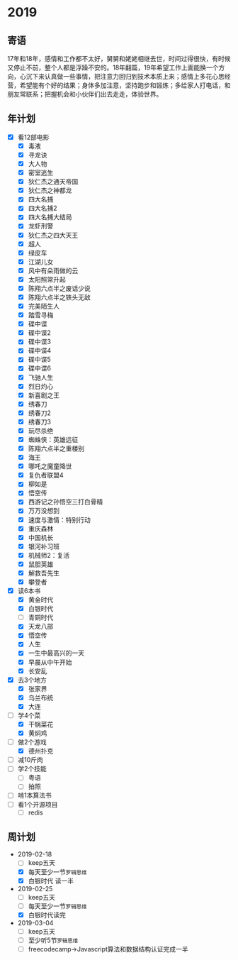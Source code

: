 # 2019

## 寄语

17年和18年，感情和工作都不太好，舅舅和姥姥相继去世，时间过得很快，有时候又停止不前，整个人都是浮躁不安的。18年翻篇，19年希望工作上面能换一个方向，心沉下来认真做一些事情，把注意力回归到技术本质上来；感情上多花心思经营，希望能有个好的结果；身体多加注意，坚持跑步和锻炼；多给家人打电话，和朋友常联系；把握机会和小伙伴们出去走走，体验世界。

## 年计划

+ [x] 看12部电影
  + [x] 毒液
  + [x] 寻龙诀
  + [x] 大人物
  + [x] 密室逃生
  + [x] 狄仁杰之通天帝国
  + [x] 狄仁杰之神都龙
  + [x] 四大名捕
  + [x] 四大名捕2
  + [x] 四大名捕大结局
  + [x] 龙虾刑警
  + [x] 狄仁杰之四大天王
  + [x] 超人
  + [x] 绿皮车
  + [x] 江湖儿女
  + [x] 风中有朵雨做的云
  + [x] 太阳照常升起
  + [x] 陈翔六点半之废话少说
  + [x] 陈翔六点半之铁头无敌
  + [x] 完美陌生人
  + [x] 踏雪寻梅
  + [x] 碟中谍
  + [x] 碟中谍2
  + [x] 碟中谍3
  + [x] 碟中谍4
  + [x] 碟中谍5
  + [x] 碟中谍6
  + [x] 飞驰人生
  + [x] 烈日灼心
  + [x] 新喜剧之王
  + [x] 绣春刀
  + [x] 绣春刀2
  + [x] 绣春刀3
  + [x] 玩尽杀绝
  + [x] 蜘蛛侠：英雄远征
  + [x] 陈翔六点半之重楼别 
  + [x] 海王
  + [x] 哪吒之魔童降世
  + [x] 复仇者联盟4
  + [x] 柳如是
  + [x] 悟空传
  + [x] 西游记之孙悟空三打白骨精
  + [x] 万万没想到
  + [x] 速度与激情：特别行动
  + [x] 重庆森林
  + [x] 中国机长
  + [x] 银河补习班
  + [x] 机械师2：复活
  + [x] 鼠胆英雄
  + [x] 解救吾先生
  + [x] 攀登者
+ [x] 读6本书
  + [x] 黄金时代
  + [x] 白银时代
  + [ ] 青铜时代
  + [x] 天龙八部
  + [x] 悟空传
  + [x] 人生
  + [x] 一生中最高兴的一天
  + [x] 早晨从中午开始
  + [x] 长安乱
+ [x] 去3个地方
  + [x] 张家界
  + [x] 乌兰布统
  + [x] 大连
+ [ ] 学4个菜
  + [x] 干锅菜花
  + [x] 黄焖鸡
+ [ ] 做2个游戏
  + [x] 德州扑克
+ [ ] 减10斤肉
+ [ ] 学2个技能
  + [ ] 粤语
  + [ ] 拍照
+ [ ] 啃1本算法书
+ [ ] 看1个开源项目
  + [ ] redis

## 周计划

+ 2019-02-18
  + [ ] keep五天
  + [x] 每天至少一节`罗辑思维`
  + [x] 白银时代 读一半
+ 2019-02-25
  + [ ] keep五天
  + [ ] 每天至少一节`罗辑思维`
  + [x] 白银时代读完
+ 2019-03-04
  + [ ] keep五天
  + [ ] 至少听5节`罗辑思维`
  + [ ] freecodecamp->Javascript算法和数据结构认证完成一半
